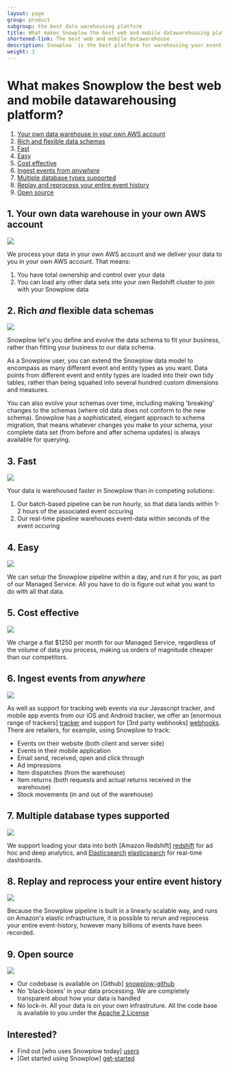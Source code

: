 ```yaml
---
layout: page
group: product
subgroup: the best data warehousing platform
title: What makes Snowplow the best web and mobile datawarehousing platform
shortened-link: The best web and mobile datawarehouse
description: Snowplow  is the best platform for warehousing your event (including web and mobile data).
weight: 3
---
```


# What makes Snowplow the best web and mobile datawarehousing platform?

1. [Your own data warehouse in your own AWS account](#your-own-datawarehouse)
2. [Rich and flexible data schemas](#rich-and-flexible-data-schemas)
3. [Fast](#fast)
4. [Easy](#easy)
5. [Cost effective](#cost-effective)
6. [Ingest events from *anywhere*](#ingest-events-from-anywhere)
7. [Multiple database types supported](#multiple-storage-targets-supported)
8. [Replay and reprocess your entire event history](#replay-and-reprocess)
9. [Open source](#open-source)


<h2><a name="your-own-datawarehouse">1. Your own data warehouse in your own AWS account</a></h2>

<img src="/assets/img/product/own-datawarehouse.png" class="center-block" />

We process your data in your own AWS account and we deliver your data to you in your own AWS account. That means:

1. You have total ownership and control over your data
2. You can load any other data sets into your own Redshift cluster to join with your Snowplow data

<h2><a name="rich-and-flexible-data-schemas">2. Rich <em>and</em> flexible data schemas</a></h2>

<img src="/assets/img/product/rich-and-flexible-data-schemas.png" class="center-block" />

Snowplow let's you define and evolve the data schema to fit your business, rather than fitting your business to our data schema.

As a Snowplow user, you can extend the Snowplow data model to encompass as many different event and entity types as you want. Data points from different event and entity types are loaded into their own tidy tables, rather than being squahed into several hundred custom dimensions and measures.

You can also evolve your schemas over time, including making 'breaking' changes to the schemas (where old data does not conform to the new schema). Snowplow has a sophisticated, elegant approach to schema migration, that means whatever changes you make to your schema, your complete data set (from before and after schema updates) is always available for querying.

<h2><a name="fast">3. Fast</a></h2>

<img src="/assets/img/product/fast.png" class="center-block" />

Your data is warehoused faster in Snowplow than in competing solutions:

1. Our batch-based pipeline can be run hourly, so that data lands within 1-2 hours of the associated event occuring
2. Our real-time pipeline warehouses event-data within seconds of the event occuring

<h2><a name="easy">4. Easy</a></h2>

<img src="/assets/img/product/easy.png" class="center-block" />

We can setup the Snowplow pipeline within a day, and run it for you, as part of our Managed Service. All you have to do is figure out what you want to do with all that data.

<h2><a name="cost-effective">5. Cost effective</a></h2>

<img src="/assets/img/product/cost-effective.png" class="center-block" />

We charge a flat $1250 per month for our Managed Service, regardless of the volume of data you process, making us orders of magnitude cheaper than our competitors.

<h2><a name="ingest-events-from-anywhere">6. Ingest events from <em>anywhere</em></a></h2>

<img src="/assets/img/product/ingest-data-from-anywhere.png" class="center-block" />

As well as support for tracking web events via our Javascript tracker, and mobile app events from our iOS and Android tracker, we offer an [enormous range of trackers] [tracker] and support for [3rd party webhooks] [webhooks]. There are retailers, for example, using Snowplow to track:

* Events on their website (both client and server side)
* Events in their mobile application
* Email send, received, open and click through
* Ad impressions
* Item dispatches (from the warehouse)
* Item returns (both requests and actual returns received in the warehouse)
* Stock movements (in and out of the warehouse)

<h2><a name="multiple-storage-targets-supported">7. Multiple database types supported</a></h2>

<img src="/assets/img/product/multiple-storage-targets-supported.png" class="center-block" />

We support loading your data into both [Amazon Redshift] [redshift] for ad hoc and deep analytics, and [Elasticsearch] [elasticsearch] for real-time dashboards.

<h2><a name="replay-and-reprocess">8. Replay and reprocess your entire event history</a></h2>

<img src="/assets/img/product/replay.png" class="center-block" />

Because the Snowplow pipeline is built in a linearly scalable way, and runs on Amazon's elastic infrastructure, it is possible to rerun and reprocess your entire event-history, however many billions of events have been recorded.


<h2><a name="open-source">9. Open source</a></h2>

<img src="/assets/img/product/github.png" class="center-block" />

* Our codebase is available on [Github] [snowplow-github]
* No 'black-boxes' in your data processing. We are completely transparent about how your data is handled
* No lock-in. All your data is on your own infrastruture. All the code base is available to you under the [Apache 2 License][apache-2]

## Interested?

* Find out [who uses Snowplow today] [users]
* [Get started using Snowplow] [get-started]

[elasticsearch]: https://www.elastic.co/
[redshift]: http://aws.amazon.com/redshift/
[snowplow-github]: https://github.com/snowplow/
[apache-2]: https://www.apache.org/licenses/LICENSE-2.0
[trackers]: https://github.com/snowplow/?utf8=%E2%9C%93&query=tracker
[tracker]: https://github.com/snowplow/?utf8=%E2%9C%93&query=tracker
[webhooks]: /blog/2014/11/10/snowplow-0.9.11-released-with-webhook-support/

[users]: who-uses-snowplow.html
[get-started]: /get-started/index.html
[real-time]: snowplow-realtime.html
